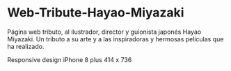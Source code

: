 # Web-Tribute-Hayao-Miyazaki
Página web tributo, al ilustrador, director y guionista japonés Hayao Miyazaki. Un tributo a su arte y a las inspiradoras y hermosas películas que ha realizado. 

Responsive design iPhone 8 plus 414 x 736
